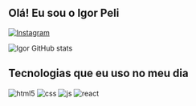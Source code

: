 ## Olá! Eu sou o Igor Peli 

[![Instagram](https://img.shields.io/badge/Instagram-E4405F?style=for-the-badge&logo=instagram&logoColor=white)](https://instagram.com/igor_peli)


![Igor GitHub stats](https://github-readme-stats.vercel.app/api?username=IgorPeli&show_icons=true&theme=dracula&count_private=true)

## Tecnologias que eu uso no meu dia

<div style="display: inline_block">
  <img align="center" alt="html5" src="https://img.shields.io/badge/HTML5-E34F26?style=for-the-badge&logo=html5&logoColor=white" />
  <img align="center" alt="css" src="https://img.shields.io/badge/CSS3-1572B6?style=for-the-badge&logo=css3&logoColor=white" />
  <img align="center" alt="js" src="https://img.shields.io/badge/JavaScript-F7DF1E?style=for-the-badge&logo=javascript&logoColor=black" />
  <img align="center" alt="react" src="https://img.shields.io/badge/React-20232A?style=for-the-badge&logo=react&logoColor=61DAFB" />
  <img align="center" alt="python" src='https://img.shields.io/badge/Python-3776AB?style=for-the-badge&logo=python&logoColor=white" />
</div><br/>

Olá! Sou um estudante de Ciência da Computação apaixonado por tecnologia e resolução de problemas. Estou constantemente explorando novas áreas dentro da computação e buscando aprimorar minhas habilidades de programação. Tenho interesse especial em algoritmos, inteligência artificial e desenvolvimento web.

